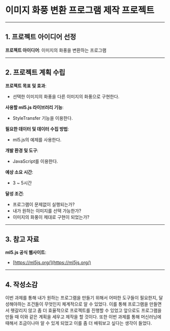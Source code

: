 # 이미지 화풍 변환 프로그램 제작 프로젝트

---

## 1. 프로젝트 아이디어 선정

**프로젝트 아이디어**: 이미지의 화풍을 변환하는 프로그램

---

## 2. 프로젝트 계획 수립

**프로젝트 목표 및 효과**:
- 선택한 이미지의 화풍을 다른 이미지의 화풍으로 구현한다.

**사용할 ml5.js 라이브러리 기능**:
- StyleTransfer 기능을 이용한다.

**필요한 데이터 및 데이터 수집 방법**:
- ml5.js의 예제를 사용한다.

**개발 환경 및 도구**:
- JavaScript를 이용한다.

**예상 소요 시간**:
- 3 ~ 5시간

**달성 조건**:
- 프로그램이 문제없이 실행되는가?
- 내가 원하는 이미지를 선택 가능한가?
- 이미지의 화풍이 제대로 구현이 되었는가?

---

## 3. 참고 자료

**ml5.js 공식 웹사이트**:
- [https://ml5js.org/](https://ml5js.org/)

---

## 4. 작성소감

이번 과제를 통해 내가 원하는 프로그램을 만들기 위해서 어떠한 도구들이 필요한지, 달성해야하는 조건들이 무엇인지 체계적으로 알 수 있었다. 이를 통해 프로그램을 만들면서 헷갈리지 않고 좀 더 효율적으로 프로젝트를 진행할 수 있었고 앞으로도 프로그램을 만들 때 이와 같은 계획을 세우고 제작을 할 것이다. 또한 이번 과제를 통해 머신러닝에 때해서 조금이나마 알 수 있게 되었고 이를 좀 더 배워보고 싶다는 생각이 들었다.
